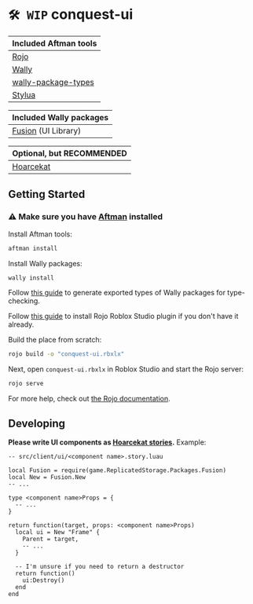 # `🛠 WIP` conquest-ui

| Included Aftman tools |
|---|
| [Rojo](https://github.com/rojo-rbx/rojo) |
| [Wally](https://github.com/UpliftGames/wally) |
| [wally-package-types](https://github.com/johnnymorganz/wally-package-types) |
| [Stylua](https://github.com/johnnymorganz/stylua) |

| Included Wally packages |
|---|
| [Fusion](https://github.com/dphfox/Fusion) (UI Library) |

| Optional, but RECOMMENDED |
|---|
| [Hoarcekat](https://github.com/Kampfkarren/hoarcekat) |

## Getting Started
### **⚠️ Make sure you have [Aftman](https://github.com/LPGhatguy/aftman) installed**

Install Aftman tools:

```bash
aftman install
```

Install Wally packages:

```bash
wally install
```

Follow [this guide](https://github.com/JohnnyMorganz/wally-package-types?tab=readme-ov-file#wally-package-types-fixer) to generate exported types of Wally packages for type-checking.

Follow [this guide](https://rojo.space/docs/v7/getting-started/installation/#installing-the-plugin) to install Rojo Roblox Studio plugin if you don't have it already.

Build the place from scratch:

```bash
rojo build -o "conquest-ui.rbxlx"
```

Next, open `conquest-ui.rbxlx` in Roblox Studio and start the Rojo server:

```bash
rojo serve
```

For more help, check out [the Rojo documentation](https://rojo.space/docs).

## Developing

**Please write UI components as [Hoarcekat stories](https://github.com/Kampfkarren/hoarcekat).**
Example:
```luau
-- src/client/ui/<component name>.story.luau

local Fusion = require(game.ReplicatedStorage.Packages.Fusion)
local New = Fusion.New
-- ...

type <component name>Props = {
  -- ...
}

return function(target, props: <component name>Props)
  local ui = New "Frame" {
    Parent = target,
    -- ...
  }

  -- I'm unsure if you need to return a destructor
  return function()
    ui:Destroy()
  end
end
```
